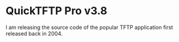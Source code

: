 # QuickTFTP Pro v3.8

I am releasing the source code of the popular TFTP application first released back in 2004.
